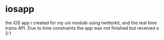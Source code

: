 # iosapp
the iOS app i created for my uni module using twitterkit, and the real time trains API.
Due to time constraints the app was not finished but received a 2:1  
